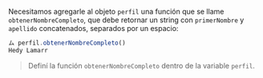 Necesitamos agregarle al objeto `perfil` una función que se llame `obtenerNombreCompleto`, que debe retornar un string con `primerNombre` y `apellido` concatenados, separados por un espacio:

```js
ム perfil.obtenerNombreCompleto()
Hedy Lamarr
```

> Definí la función `obtenerNombreCompleto` dentro de la variable `perfil`.